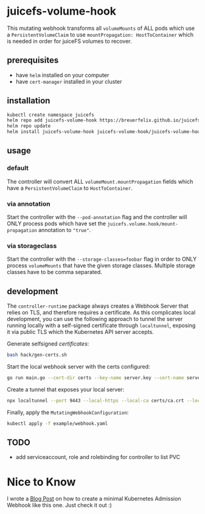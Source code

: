 # juicefs-volume-hook

This mutating webhook transforms all `volumeMounts` of ALL pods which use a `PersistentVolumeClaim` to use `mountPropagation: HostToContainer` which is needed in order for juiceFS volumes to recover.

## prerequisites

* have `helm` installed on your computer
* have `cert-manager` installed in your cluster

## installation

```bash
kubectl create namespace juicefs
helm repo add juicefs-volume-hook https://breuerfelix.github.io/juicefs-volume-hook
helm repo update
helm install juicefs-volume-hook juicefs-volume-hook/juicefs-volume-hook -n juicefs
```

## usage

### default

The controller will convert ALL `volumeMount.mountPropagation` fields which have a `PersistentVolumeClaim` to `HostToContainer`.

### via annotation

Start the controller with the `--pod-annotation` flag and the controller will ONLY process pods which have set the `juicefs.volume.hook/mount-propagation` annotation to `"true"`.

### via storageclass

Start the controller with the `--storage-classes=foobar` flag in order to ONLY process `volumeMounts` that have the given storage classes. Multiple storage classes have to be comma separated.

## development

The `controller-runtime` package always creates a Webhook Server that relies on
TLS, and therefore requires a certificate. As this complicates local
development, you can use the following approach to tunnel the server running
locally with a self-signed certificate through `localtunnel`, exposing it via
public TLS which the Kubernetes API server accepts.

Generate selfsigned *certificates*:

```bash
bash hack/gen-certs.sh
```

Start the local webhook server with the certs configured:

```bash
go run main.go --cert-dir certs --key-name server.key --cert-name server.crt
```

Create a tunnel that exposes your local server:

```bash
npx localtunnel --port 9443 --local-https --local-ca certs/ca.crt --local-cert certs/server.crt --local-key certs/server.key --subdomain juicefs
```

Finally, apply the `MutatingWebhookConfiguration`:

```bash
kubectl apply -f example/webhook.yaml
```

## TODO

* add serviceaccount, role and rolebinding for controller to list PVC

# Nice to Know

I wrote a [Blog Post](https://breuer.dev/blog/kubernetes-webhooks) on how to create a minimal Kubernetes Admission Webhook like this one. Just check it out :)

